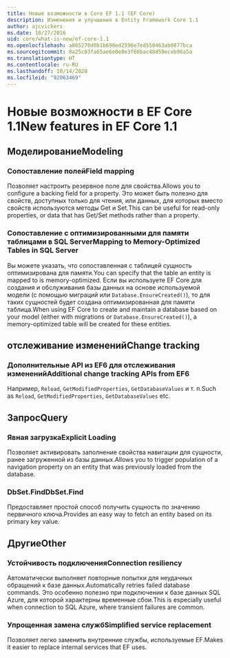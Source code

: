 ```yaml
---
title: Новые возможности в Core EF 1.1 (EF Core)
description: Изменения и улучшения в Entity Framework Core 1.1
author: ajcvickers
ms.date: 10/27/2016
uid: core/what-is-new/ef-core-1.1
ms.openlocfilehash: a865270d0b1b690ed2596e7ed550463ab0877bca
ms.sourcegitcommit: 0a25c03fa65ae6e0e0e3f66bac48d59eceb96a5a
ms.translationtype: HT
ms.contentlocale: ru-RU
ms.lasthandoff: 10/14/2020
ms.locfileid: "92063469"
---
```

# <a name="new-features-in-ef-core-11"></a><span data-ttu-id="5aae7-103">Новые возможности в EF Core 1.1</span><span class="sxs-lookup"><span data-stu-id="5aae7-103">New features in EF Core 1.1</span></span>

## <a name="modeling"></a><span data-ttu-id="5aae7-104">Моделирование</span><span class="sxs-lookup"><span data-stu-id="5aae7-104">Modeling</span></span>

### <a name="field-mapping"></a><span data-ttu-id="5aae7-105">Сопоставление полей</span><span class="sxs-lookup"><span data-stu-id="5aae7-105">Field mapping</span></span>

<span data-ttu-id="5aae7-106">Позволяет настроить резервное поле для свойства.</span><span class="sxs-lookup"><span data-stu-id="5aae7-106">Allows you to configure a backing field for a property.</span></span> <span data-ttu-id="5aae7-107">Это может быть полезно для свойств, доступных только для чтения, или данных, для которых вместо свойств используются методы Get и Set.</span><span class="sxs-lookup"><span data-stu-id="5aae7-107">This can be useful for read-only properties, or data that has Get/Set methods rather than a property.</span></span>

### <a name="mapping-to-memory-optimized-tables-in-sql-server"></a><span data-ttu-id="5aae7-108">Сопоставление с оптимизированными для памяти таблицами в SQL Server</span><span class="sxs-lookup"><span data-stu-id="5aae7-108">Mapping to Memory-Optimized Tables in SQL Server</span></span>

<span data-ttu-id="5aae7-109">Вы можете указать, что сопоставленная с таблицей сущность оптимизирована для памяти.</span><span class="sxs-lookup"><span data-stu-id="5aae7-109">You can specify that the table an entity is mapped to is memory-optimized.</span></span> <span data-ttu-id="5aae7-110">Если вы используете EF Core для создания и обслуживания базы данных на основе используемой модели (с помощью миграций или `Database.EnsureCreated()`), то для таких сущностей будет создана оптимизированная для памяти таблица.</span><span class="sxs-lookup"><span data-stu-id="5aae7-110">When using EF Core to create and maintain a database based on your model (either with migrations or `Database.EnsureCreated()`), a memory-optimized table will be created for these entities.</span></span>

## <a name="change-tracking"></a><span data-ttu-id="5aae7-111">отслеживание изменений</span><span class="sxs-lookup"><span data-stu-id="5aae7-111">Change tracking</span></span>

### <a name="additional-change-tracking-apis-from-ef6"></a><span data-ttu-id="5aae7-112">Дополнительные API из EF6 для отслеживания изменений</span><span class="sxs-lookup"><span data-stu-id="5aae7-112">Additional change tracking APIs from EF6</span></span>

<span data-ttu-id="5aae7-113">Например, `Reload`, `GetModifiedProperties`, `GetDatabaseValues` и т. п.</span><span class="sxs-lookup"><span data-stu-id="5aae7-113">Such as `Reload`, `GetModifiedProperties`, `GetDatabaseValues` etc.</span></span>

## <a name="query"></a><span data-ttu-id="5aae7-114">Запрос</span><span class="sxs-lookup"><span data-stu-id="5aae7-114">Query</span></span>

### <a name="explicit-loading"></a><span data-ttu-id="5aae7-115">Явная загрузка</span><span class="sxs-lookup"><span data-stu-id="5aae7-115">Explicit Loading</span></span>

<span data-ttu-id="5aae7-116">Позволяет активировать заполнение свойства навигации для сущности, ранее загруженной из базы данных.</span><span class="sxs-lookup"><span data-stu-id="5aae7-116">Allows you to trigger population of a navigation property on an entity that was previously loaded from the database.</span></span>

### <a name="dbsetfind"></a><span data-ttu-id="5aae7-117">DbSet.Find</span><span class="sxs-lookup"><span data-stu-id="5aae7-117">DbSet.Find</span></span>

<span data-ttu-id="5aae7-118">Предоставляет простой способ получить сущность по значению первичного ключа.</span><span class="sxs-lookup"><span data-stu-id="5aae7-118">Provides an easy way to fetch an entity based on its primary key value.</span></span>

## <a name="other"></a><span data-ttu-id="5aae7-119">Другие</span><span class="sxs-lookup"><span data-stu-id="5aae7-119">Other</span></span>

### <a name="connection-resiliency"></a><span data-ttu-id="5aae7-120">Устойчивость подключения</span><span class="sxs-lookup"><span data-stu-id="5aae7-120">Connection resiliency</span></span>

<span data-ttu-id="5aae7-121">Автоматически выполняет повторные попытки для неудачных обращений к базе данных.</span><span class="sxs-lookup"><span data-stu-id="5aae7-121">Automatically retries failed database commands.</span></span> <span data-ttu-id="5aae7-122">Это особенно полезно при подключении к базе данных SQL Azure, для которой характерны временные сбои.</span><span class="sxs-lookup"><span data-stu-id="5aae7-122">This is especially useful when connection to SQL Azure, where transient failures are common.</span></span>

### <a name="simplified-service-replacement"></a><span data-ttu-id="5aae7-123">Упрощенная замена служб</span><span class="sxs-lookup"><span data-stu-id="5aae7-123">Simplified service replacement</span></span>

<span data-ttu-id="5aae7-124">Позволяет легко заменить внутренние службы, используемые EF.</span><span class="sxs-lookup"><span data-stu-id="5aae7-124">Makes it easier to replace internal services that EF uses.</span></span>
